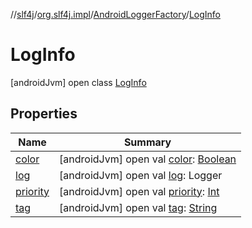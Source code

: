 //[slf4j](../../../index.md)/[org.slf4j.impl](../../index.md)/[AndroidLoggerFactory](../index.md)/[LogInfo](index.md)



# LogInfo  
 [androidJvm] open class [LogInfo](index.md)   


## Properties  
  
|  Name|  Summary| 
|---|---|
| <a name="org.slf4j.impl/AndroidLoggerFactory.LogInfo/color/#/PointingToDeclaration/"></a>[color](color.md)| <a name="org.slf4j.impl/AndroidLoggerFactory.LogInfo/color/#/PointingToDeclaration/"></a> [androidJvm] open val [color](color.md): [Boolean](https://kotlinlang.org/api/latest/jvm/stdlib/kotlin/-boolean/index.html)   <br>
| <a name="org.slf4j.impl/AndroidLoggerFactory.LogInfo/log/#/PointingToDeclaration/"></a>[log](log.md)| <a name="org.slf4j.impl/AndroidLoggerFactory.LogInfo/log/#/PointingToDeclaration/"></a> [androidJvm] open val [log](log.md): Logger   <br>
| <a name="org.slf4j.impl/AndroidLoggerFactory.LogInfo/priority/#/PointingToDeclaration/"></a>[priority](priority.md)| <a name="org.slf4j.impl/AndroidLoggerFactory.LogInfo/priority/#/PointingToDeclaration/"></a> [androidJvm] open val [priority](priority.md): [Int](https://kotlinlang.org/api/latest/jvm/stdlib/kotlin/-int/index.html)   <br>
| <a name="org.slf4j.impl/AndroidLoggerFactory.LogInfo/tag/#/PointingToDeclaration/"></a>[tag](tag.md)| <a name="org.slf4j.impl/AndroidLoggerFactory.LogInfo/tag/#/PointingToDeclaration/"></a> [androidJvm] open val [tag](tag.md): [String](https://docs.oracle.com/javase/8/docs/api/java/lang/String.html)   <br>


